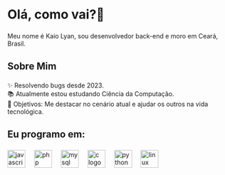 <h1 align="left">Olá, como vai?👋</h1>

###

<p align="left">Meu nome é Kaio Lyan, sou desenvolvedor back-end e moro em Ceará, Brasil.</p>

###

<h2 align="left">Sobre Mim</h2>

###

<p align="left">✨ Resolvendo bugs desde 2023.<br>📚 Atualmente estou estudando Ciência da Computação.<br>🎯 Objetivos: Me destacar no cenário atual e ajudar os outros na vida tecnológica.<br></p>

###
<h2 align="left">Eu programo em:</h2>

###

<div align="left">
  <img src="https://cdn.jsdelivr.net/gh/devicons/devicon/icons/javascript/javascript-original.svg" height="40" alt="javascript logo"  />
  <img width="12" />


  <img src="https://cdn.jsdelivr.net/gh/devicons/devicon@latest/icons/php/php-original.svg" height="40" alt="php logo"  />
  <img width="12" />


  <img src="https://cdn.jsdelivr.net/gh/devicons/devicon@latest/icons/mysql/mysql-original-wordmark.svg" height="40" alt="mysql logo"/>
  <img width="12"/>


  
  <img src="https://cdn.jsdelivr.net/gh/devicons/devicon@latest/icons/c/c-original.svg" height="40" alt="c logo" />
  <img width="12" />


  
  <img src="https://cdn.jsdelivr.net/gh/devicons/devicon@latest/icons/python/python-original.svg"  height="40" alt="python logo"  />
  <img width="12" />



  
  <img src="https://cdn.jsdelivr.net/gh/devicons/devicon@latest/icons/linux/linux-original.svg" height="40" alt="linux logo" />
  <img width="12" />


###
